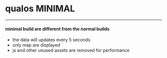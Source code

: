 # qualos MINIMAL
---

#### minimal build are different from the normal builds
- the data will updates every 5 seconds
- only map are displayed
- js and other unused assets are removed for performance
